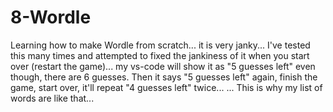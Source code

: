 # 8-Wordle
Learning how to make Wordle from scratch... it is very janky...
I've tested this many times and attempted to fixed the jankiness of it when you start over (restart the game)...
my vs-code will show it as "5 guesses left" even though, there are 6 guesses.
Then it says "5 guesses left" again, finish the game, start over, it'll repeat "4 guesses left" twice...
...
This is why my list of words are like that...
